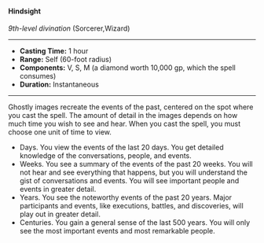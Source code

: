 #### Hindsight
*9th-level divination* (Sorcerer,Wizard)
___
- **Casting Time:** 1 hour
- **Range:** Self (60-foot radius)
- **Components:** V, S, M (a diamond worth 10,000 gp, which the spell consumes)
- **Duration:** Instantaneous
---
Ghostly images recreate the events of the past, centered on the spot where you cast the spell. The amount of detail in the images depends on how much time you wish to see and hear. When you cast the spell, you must choose one unit of time to view.

* Days. You view the events of the last 20 days. You get detailed knowledge of the conversations, people, and events.
* Weeks. You see a summary of the events of the past 20 weeks. You will not hear and see everything that happens, but you will understand the gist of conversations and events. You will see important people and events in greater detail.
* Years. You see the noteworthy events of the past 20 years. Major participants and events, like executions, battles, and discoveries, will play out in greater detail.
* Centuries.  You gain a general sense of the last 500 years. You will only see the most important events and most remarkable people.
